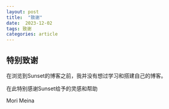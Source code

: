 ```yaml
---
layout: post
title:  "致谢"
date:  2023-12-02
tags: 致谢
categories: article
---
```


特别致谢
---
在浏览到Sunset的博客之前，我并没有想过学习和搭建自己的博客。

在此特别感谢Sunset给予的灵感和帮助

Mori Meina